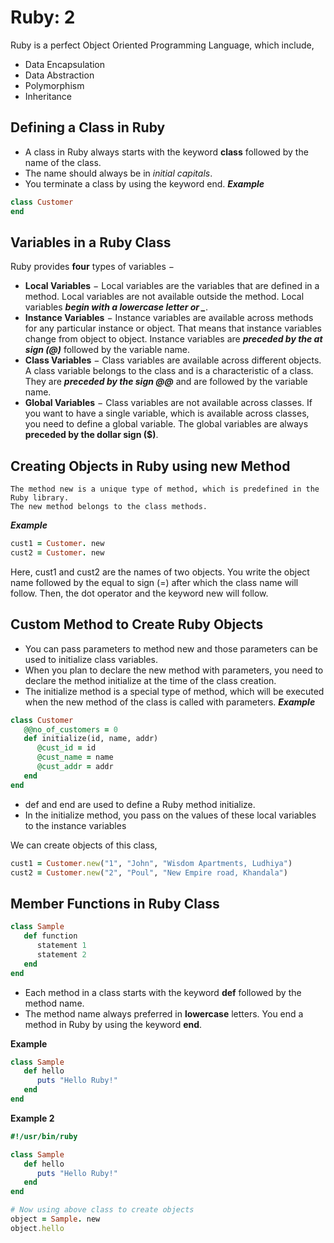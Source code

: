 # Ruby: 2
Ruby is a perfect Object Oriented Programming Language, which include,
- Data Encapsulation
- Data Abstraction
- Polymorphism
- Inheritance

## Defining a Class in Ruby
- A class in Ruby always starts with the keyword **class** followed by the name of the class.
- The name should always be in *initial capitals*.
- You terminate a class by using the keyword end.
***Example***
```ruby
class Customer
end
```

## Variables in a Ruby Class
Ruby provides **four** types of variables −
- **Local Variables** − Local variables are the variables that are defined in a method. Local variables are not available outside the method. Local variables ***begin with a lowercase letter or _***.
- **Instance Variables** − Instance variables are available across methods for any particular instance or object. That means that instance variables change from object to object. Instance variables are ***preceded by the at sign (@)*** followed by the variable name.
- **Class Variables** − Class variables are available across different objects. A class variable belongs to the class and is a characteristic of a class. They are ***preceded by the sign @@*** and are followed by the variable name.
- **Global Variables** − Class variables are not available across classes. If you want to have a single variable, which is available across classes, you need to define a global variable. The global variables are always **preceded by the dollar sign ($)**.

## Creating Objects in Ruby using new Method
    The method new is a unique type of method, which is predefined in the Ruby library.
    The new method belongs to the class methods.
***Example***
```ruby
cust1 = Customer. new
cust2 = Customer. new
```
Here, cust1 and cust2 are the names of two objects. You write the object name followed by the equal to sign (=) after which the class name will follow. Then, the dot operator and the keyword new will follow.

## Custom Method to Create Ruby Objects
- You can pass parameters to method new and those parameters can be used to initialize class variables.
- When you plan to declare the new method with parameters, you need to declare the method initialize at the time of the class creation.
- The initialize method is a special type of method, which will be executed when the new method of the class is called with parameters.
***Example***
```ruby
class Customer
   @@no_of_customers = 0
   def initialize(id, name, addr)
      @cust_id = id
      @cust_name = name
      @cust_addr = addr
   end
end
```
- def and end are used to define a Ruby method initialize.
- In the initialize method, you pass on the values of these local variables to the instance variables

We can create objects of this class,
```ruby
cust1 = Customer.new("1", "John", "Wisdom Apartments, Ludhiya")
cust2 = Customer.new("2", "Poul", "New Empire road, Khandala")
```

## Member Functions in Ruby Class
```ruby
class Sample
   def function
      statement 1
      statement 2
   end
end
```
- Each method in a class starts with the keyword **def** followed by the method name.
- The method name always preferred in **lowercase** letters. You end a method in Ruby by using the keyword **end**.

**Example**

```ruby
class Sample
   def hello
      puts "Hello Ruby!"
   end
end
```

**Example 2**
```ruby
#!/usr/bin/ruby

class Sample
   def hello
      puts "Hello Ruby!"
   end
end

# Now using above class to create objects
object = Sample. new
object.hello
```










